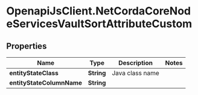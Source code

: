 # OpenapiJsClient.NetCordaCoreNodeServicesVaultSortAttributeCustom

## Properties

Name | Type | Description | Notes
------------ | ------------- | ------------- | -------------
**entityStateClass** | **String** | Java class name | 
**entityStateColumnName** | **String** |  | 


